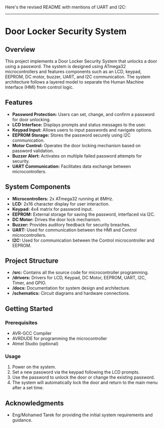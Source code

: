 Here's the revised README with mentions of UART and I2C:

---

# Door Locker Security System

## Overview
This project implements a Door Locker Security System that unlocks a door using a password. The system is designed using ATmega32 microcontrollers and features components such as an LCD, keypad, EEPROM, DC motor, buzzer, UART, and I2C communication. The system architecture follows a layered model to separate the Human Machine Interface (HMI) from control logic.

## Features
- **Password Protection:** Users can set, change, and confirm a password for door unlocking.
- **LCD Interface:** Displays prompts and status messages to the user.
- **Keypad Input:** Allows users to input passwords and navigate options.
- **EEPROM Storage:** Stores the password securely using I2C communication.
- **Motor Control:** Operates the door locking mechanism based on password validation.
- **Buzzer Alert:** Activates on multiple failed password attempts for security.
- **UART Communication:** Facilitates data exchange between microcontrollers.

## System Components
- **Microcontrollers:** 2x ATmega32 running at 8MHz.
- **LCD:** 2x16 character display for user interaction.
- **Keypad:** 4x4 matrix for password input.
- **EEPROM:** External storage for saving the password, interfaced via I2C.
- **DC Motor:** Drives the door lock mechanism.
- **Buzzer:** Provides auditory feedback for security breaches.
- **UART:** Used for communication between the HMI and Control microcontrollers.
- **I2C:** Used for communication between the Control microcontroller and EEPROM.

## Project Structure
- **/src:** Contains all the source code for microcontroller programming.
- **/drivers:** Drivers for LCD, Keypad, DC Motor, EEPROM, UART, I2C, Timer, and GPIO.
- **/docs:** Documentation for system design and architecture.
- **/schematics:** Circuit diagrams and hardware connections.

## Getting Started
### Prerequisites
- AVR-GCC Compiler
- AVRDUDE for programming the microcontroller
- Atmel Studio (optional)

### Usage
1. Power on the system.
2. Set a new password via the keypad following the LCD prompts.
3. Use the password to unlock the door or change the existing password.
4. The system will automatically lock the door and return to the main menu after a set time.

## Acknowledgments
- Eng/Mohamed Tarek for providing the initial system requirements and guidance.




